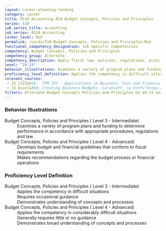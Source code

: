 ```yaml
---
layout: career-planning-landing
category: career
title: 0510 Accounting Mid Budget Concepts, Policies and Principles
series: 510
job_series_title: Accounting
job_series: 0510 Accounting
career_level: Mid
permalink: /cards/510-Budget-Concepts, Policies and Principles-Mid
functional_competency_designation: Job Specific Competencies
competency: Budget Concepts, Policies and Principles
competency_group: Alternate
competency_description: Apply fiscal law, policies, regulations, principles, standards and procedures to financial management activities
level: "10-13"
behavior_illustrations: Examines a variety of program plans and funding to determine performance in accordance with appropriate procedures, regulations and law ? Develops budget and financial guidelines that conform to fiscal requirements ? Makes recommendations regarding the budget process or financial operations
proficiency_level_definition: Applies the competency in difficult situations ? Requires occasional guidance ? Demonstrates understanding of concepts and processes ? Applies the competency in considerably difficult situations ? Generally requires little or no guidance ? Demonstrates broad understanding of concepts and processes
relevant_courses: 
 - 32 1323&#58;  FPM 233 - Applications in Business, Cost and Financial Management, Learning Tree, <a href="https://www.learningtree.com/courses/1323/fac-p-pm-certification-applications-in-business-cost-and-financial-management/">https://www.learningtree.com/courses/1323/fac-p-pm-certification-applications-in-business-cost-and-financial-management/</a>
 - 33 Excel&#58; Creating Business Budgets, Carahsoft, <a href="https://www.linkedin.com/learning/excel-creating-business-budgets">https://www.linkedin.com/learning/excel-creating-business-budgets</a>
filters: Alternate-Budget-Concepts-Policies-and-Principles GS-10-13 series-0510
---
```


<div class="desktop:grid-col-6 margin-y-205">
  <div class="border-top-05 bg-white padding-2 shadow-5 height-full members-hover border-1px border-gray-30 border-top-orange radius-lg">
    <h3>Behavior Illustrations</h3>
    <dl class="text-base"><dt>Budget Concepts, Policies and Principles ( Level 3 - Intermediate)</dt><dd>Examines a variety of program plans and funding to determine performance in accordance with appropriate procedures, regulations and law</dd><dt>Budget Concepts, Policies and Principles ( Level 4 - Advanced)</dt><dd>Develops budget and financial guidelines that conform to fiscal requirements </dd><dd> Makes recommendations regarding the budget process or financial operations</dd></dl>
  </div>
</div>
<div class="desktop:grid-col-6 margin-y-205">
  <div class="border-top-05 bg-white padding-2 shadow-5 height-full members-hover border-1px border-gray-30 border-top-orange radius-lg">
    <h3>Proficiency Level Definition</h3>
    <dl class="text-base"><dt>Budget Concepts, Policies and Principles ( Level 3 - Intermediate)</dt><dd>Applies the competency in difficult situations </dd><dd> Requires occasional guidance </dd><dd> Demonstrates understanding of concepts and processes</dd><dt>Budget Concepts, Policies and Principles ( Level 4 - Advanced)</dt><dd>Applies the competency in considerably difficult situations </dd><dd> Generally requires little or no guidance </dd><dd> Demonstrates broad understanding of concepts and processes</dd></dl>
  </div>
</div>